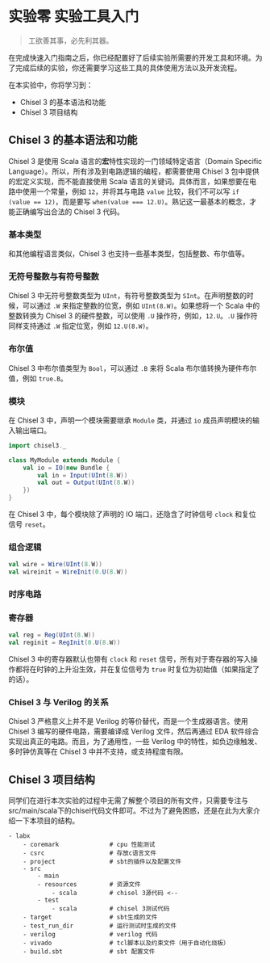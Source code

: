 # 实验零 实验工具入门

> 工欲善其事，必先利其器。

在完成快速入门指南之后，你已经配置好了后续实验所需要的开发工具和环境。为了完成后续的实验，你还需要学习这些工具的具体使用方法以及开发流程。

在本实验中，你将学习到：

- Chisel 3 的基本语法和功能
- Chisel 3 项目结构

## Chisel 3 的基本语法和功能

Chisel 3 是使用 Scala 语言的**宏**特性实现的一门领域特定语言（Domain Specific Language）。所以，所有涉及到电路逻辑的编程，都需要使用 Chisel 3 包中提供的宏定义实现，而不能直接使用 Scala 语言的关键词。具体而言，如果想要在电路中使用一个常量，例如 `12`，并将其与电路 `value` 比较，我们不可以写 `if (value == 12)`，而是要写 `when(value === 12.U)`。熟记这一最基本的概念，才能正确编写出合法的 Chisel 3 代码。

### 基本类型

和其他编程语言类似，Chisel 3 也支持一些基本类型，包括整数、布尔值等。

### 无符号整数与有符号整数

Chisel 3 中无符号整数类型为 `UInt`，有符号整数类型为 `SInt`。在声明整数的时候，可以通过 `.W` 来指定整数的位宽，例如 `UInt(8.W)`。如果想将一个 Scala 中的整数转换为 Chisel 3 的硬件整数，可以使用 `.U` 操作符，例如，`12.U`。`.U` 操作符同样支持通过 `.W` 指定位宽，例如 `12.U(8.W)`。

### 布尔值

Chisel 3 中布尔值类型为 `Bool`，可以通过 `.B` 来将 Scala 布尔值转换为硬件布尔值，例如 `true.B`。

### 模块

在 Chisel 3 中，声明一个模块需要继承 `Module` 类，并通过 `io` 成员声明模块的输入输出端口。

```scala
import chisel3._

class MyModule extends Module {
    val io = IO(new Bundle {
        val in = Input(UInt(8.W))
        val out = Output(UInt(8.W))
    })
}
```

在 Chisel 3 中，每个模块除了声明的 IO 端口，还隐含了时钟信号 `clock` 和复位信号 `reset`。

### 组合逻辑

```scala
val wire = Wire(UInt(8.W))
val wireinit = WireInit(0.U(8.W))
```

### 时序电路

### 寄存器

```scala
val reg = Reg(UInt(8.W))
val reginit = RegInit(0.U(8.W))
```

Chisel 3 中的寄存器默认也带有 `clock` 和 `reset` 信号，所有对于寄存器的写入操作都将在时钟的上升沿生效，并在复位信号为 `true` 时复位为初始值（如果指定了的话）。

### Chisel 3 与 Verilog 的关系

Chisel 3 严格意义上并不是 Verilog 的等价替代，而是一个生成器语言。使用 Chisel 3 编写的硬件电路，需要编译成 Verilog 文件，然后再通过 EDA 软件综合实现出真正的电路。而且，为了通用性，一些 Verilog 中的特性，如负边缘触发、多时钟仿真等在 Chisel 3 中并不支持，或支持程度有限。


## Chisel 3 项目结构

同学们在进行本次实验的过程中无需了解整个项目的所有文件，只需要专注与src/main/scala下的chisel代码文件即可。不过为了避免困惑，还是在此为大家介绍一下本项目的结构。
```
- labx
    - coremark              # cpu 性能测试
    - csrc                  # 存放c语言文件
    - project               # sbt的插件以及配置文件
    - src 
        - main
        - resources         # 资源文件
            - scala         # chisel 3源代码 <--
        - test
            - scala         # chisel 3测试代码 
    - target                # sbt生成的文件
    - test_run_dir          # 运行测试时生成的文件
    - verilog               # verilog 代码
    - vivado                # tcl脚本以及约束文件（用于自动化烧板）
    - build.sbt             # sbt 配置文件
```



















